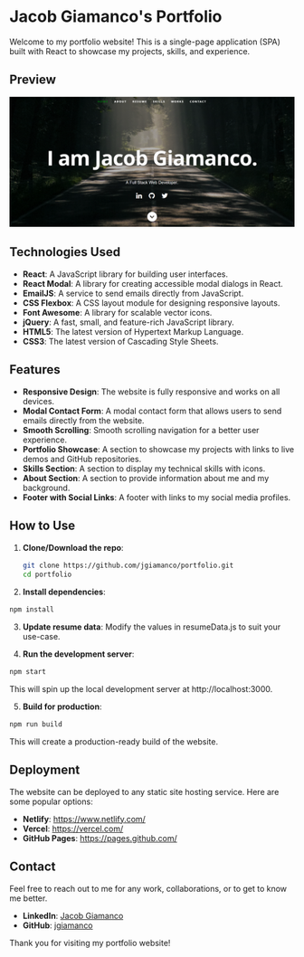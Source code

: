 # Jacob Giamanco's Portfolio

Welcome to my portfolio website! This is a single-page application (SPA) built with React to showcase my projects, skills, and experience.

## Preview

![Preview](public/images/preview.png)

## Technologies Used

- **React**: A JavaScript library for building user interfaces.
- **React Modal**: A library for creating accessible modal dialogs in React.
- **EmailJS**: A service to send emails directly from JavaScript.
- **CSS Flexbox**: A CSS layout module for designing responsive layouts.
- **Font Awesome**: A library for scalable vector icons.
- **jQuery**: A fast, small, and feature-rich JavaScript library.
- **HTML5**: The latest version of Hypertext Markup Language.
- **CSS3**: The latest version of Cascading Style Sheets.

## Features

- **Responsive Design**: The website is fully responsive and works on all devices.
- **Modal Contact Form**: A modal contact form that allows users to send emails directly from the website.
- **Smooth Scrolling**: Smooth scrolling navigation for a better user experience.
- **Portfolio Showcase**: A section to showcase my projects with links to live demos and GitHub repositories.
- **Skills Section**: A section to display my technical skills with icons.
- **About Section**: A section to provide information about me and my background.
- **Footer with Social Links**: A footer with links to my social media profiles.

## How to Use

1. **Clone/Download the repo**:

   ```sh
   git clone https://github.com/jgiamanco/portfolio.git
   cd portfolio
   ```

2. **Install dependencies**:

```sh
npm install
```

3. **Update resume data**: Modify the values in resumeData.js to suit your use-case.

4. **Run the development server**:

```sh
npm start
```

This will spin up the local development server at http://localhost:3000.

5. **Build for production**:

```sh
npm run build
```

This will create a production-ready build of the website.

## Deployment

The website can be deployed to any static site hosting service. Here are some popular options:

- **Netlify**: https://www.netlify.com/
- **Vercel**: https://vercel.com/
- **GitHub Pages**: https://pages.github.com/

## Contact

Feel free to reach out to me for any work, collaborations, or to get to know me better.

- **LinkedIn**: [Jacob Giamanco](http://www.linkedin.com/in/jacob-giamanco)
- **GitHub**: [jgiamanco](http://github.com/jgiamanco)

Thank you for visiting my portfolio website!
